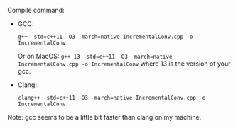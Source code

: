 
Compile command:

- GCC: 

  `g++ -std=c++11 -O3 -march=native IncrementalConv.cpp -o IncrementalConv`
  
  Or on MacOS: `g++-13 -std=c++11 -O3 -march=native IncrementalConv.cpp -o IncrementalConv` where 13 is the version of your gcc.
- Clang:

  `clang++ -std=c++11 -O3 -march=native IncrementalConv.cpp -o IncrementalConv`
  
Note: gcc seems to be a little bit faster than clang on my machine.
